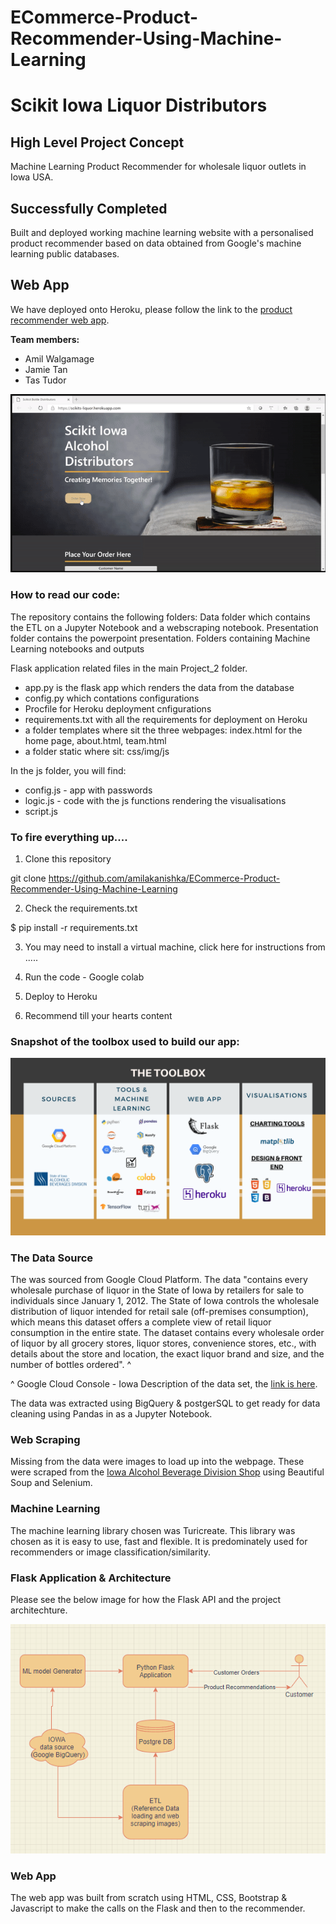 # ECommerce-Product-Recommender-Using-Machine-Learning

# Scikit Iowa Liquor Distributors

## High Level Project Concept 
Machine Learning Product Recommender for wholesale liquor outlets in Iowa USA.

## Successfully Completed
Built and deployed working machine learning website with a personalised product recommender based on data obtained from Google's machine learning public databases.

## Web App
We have deployed onto Heroku, please follow the link to the [product recommender web app](https://scikits-liquor.herokuapp.com/).

**Team members:**

- Amil Walgamage
- Jamie Tan
- Tas Tudor

![App](static/img/scikit_web.gif)

### How to read our code: ###

The repository contains the following folders:
Data folder which contains the ETL on a Jupyter Notebook and a webscraping notebook.
Presentation folder contains the powerpoint presentation.
Folders containing Machine Learning notebooks and outputs 

Flask application related files in the main Project_2 folder.
- app.py is the flask app which renders the data from the database
- config.py which contations configurations
- Procfile for Heroku deployment cnfigurations
- requirements.txt with all the requirements for deployment on Heroku
- a folder templates where sit the three webpages: index.html for the home page, about.html, team.html
- a folder static where sit: css/img/js

In the js folder, you will find:
- config.js - app with passwords
- logic.js - code with the js functions rendering the visualisations
- script.js

### To fire everything up....

1. Clone this repository

git clone https://github.com/amilakanishka/ECommerce-Product-Recommender-Using-Machine-Learning

2. Check the requirements.txt

$ pip install -r requirements.txt

3. You may need to install a virtual machine, click here for instructions from .....

4. Run the code - Google colab

5. Deploy to Heroku

6. Recommend till your hearts content

### Snapshot of the toolbox used to build our app: ###

![workflow](static/img/Bootcamp_workflow_final.png)

### The Data Source

The was sourced from Google Cloud Platform.  The data "contains every wholesale purchase of liquor in the State of Iowa by retailers for sale to individuals since January 1, 2012. The State of Iowa controls the wholesale distribution of liquor intended for retail sale (off-premises consumption), which means this dataset offers a complete view of retail liquor consumption in the entire state. The dataset contains every wholesale order of liquor by all grocery stores, liquor stores, convenience stores, etc., with details about the store and location, the exact liquor brand and size, and the number of bottles ordered". ^

^ Google Cloud Console - Iowa Description of the data set, the [link is here](https://console.cloud.google.com/bigquery?project=elated-channel-281600&folder=&organizationId=&p=bigquery-public-data&d=iowa_liquor_sales&page=dataset).

The data was extracted using BigQuery & postgerSQL to get ready for data cleaning using Pandas in as a Jupyter Notebook.

### Web Scraping

Missing from the data were images to load up into the webpage.  These were scraped from the [Iowa Alcohol Beverage Division Shop](https://shop.iowaabd.com/) using Beautiful Soup and Selenium.

### Machine Learning

The machine learning library chosen was Turicreate.  This library was chosen as it is easy to use, fast and flexible.  It is predominately used for recommenders or image classification/similarity.

### Flask Application & Architecture

Please see the below image for how the Flask API and the project architechture.

![architecture](static/img/Architecture.png)

### Web App

The web app was built from scratch using HTML, CSS, Bootstrap & Javascript to make the calls on the Flask and then to the recommender.
